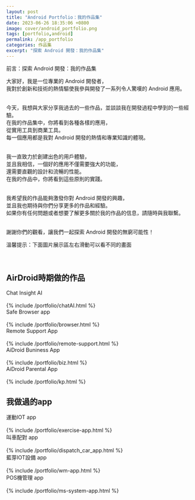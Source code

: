 ```yaml
---
layout: post
title: "Android Portfolio：我的作品集"
date: 2023-06-26 18:35:06 +0800
image: cover/android_portfolio.png
tags: [portfolio,android]
permalink: /app_portfolio
categories: 作品集
excerpt: "探索 Android 開發：我的作品集"
---
```


<div class="c-border-main-title-2">前言：探索 Android 開發：我的作品集</div>


大家好，我是一位專業的 Android 開發者，<br>
我對於創新和技術的熱情驅使我參與開發了一系列令人驚嘆的 Android 應用。<br><br>

今天，我想與大家分享我過去的一些作品，並談談我在開發過程中學到的一些經驗。<br>
在我的作品集中，你將看到各種各樣的應用，<br>
從實用工具到商業工具。<br>
每一個應用都是我對 Android 開發的熱情和專業知識的體現。<br><br>

我一直致力於創建出色的用戶體驗，<br>
並且我相信，一個好的應用不僅需要強大的功能，<br>
還需要直觀的設計和流暢的性能。<br>
在我的作品中，你將看到這些原則的實踐。<br><br>

我希望我的作品能夠激發你對 Android 開發的興趣，<br>
並且我也期待與你們分享更多的作品和經驗。<br>
如果你有任何問題或者想要了解更多關於我的作品的信息，請隨時與我聯繫。<br><br>

謝謝你們的觀看，讓我們一起探索 Android 開發的無窮可能性！<br>



<div class="c-border-content-title-4">溫馨提示：下面圖片展示區左右滑動可以看不同的畫面</div>
<br><br>

<section id="airdroid">
<h1 class="c-border-main-title">AirDroid時期做的作品</h1>
<div class="c-border-content-title-1">Chat Insight AI</div>
<br>
{% include /portfolio/chatAI.html %}
<div class="c-border-content-title-1">Safe Browser app</div>
<br>
{% include /portfolio/browser.html %}
<div class="c-border-content-title-1">Remote Support App</div><br>
{% include /portfolio/remote-support.html %}
<div class="c-border-content-title-1">AiDroid Buniness App</div><br>
{% include /portfolio/biz.html %}
<div class="c-border-content-title-1">AiDroid Parental App</div><br>
{% include /portfolio/kp.html %}


<h1 class="c-border-main-title">我做過的app</h1>
<section id="exercise">
<div class="c-border-content-title-1">運動IOT app</div><br>
{% include /portfolio/exercise-app.html %}
<section id="dispatch_car">
<div class="c-border-content-title-1">叫車配對 app</div><br>
{% include /portfolio/dispatch_car_app.html %}
<section id="wm_app">
<div class="c-border-content-title-1">藍芽IOT設備 app</div><br>
{% include /portfolio/wm-app.html %}
<section id="pos_terminal">
<div class="c-border-content-title-1">POS機管理 app</div><br>
{% include /portfolio/ms-system-app.html %}
